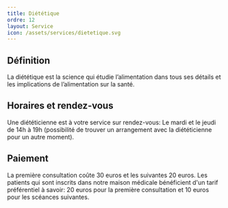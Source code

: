 ```yaml
---
title: Diététique
ordre: 12
layout: Service
icon: /assets/services/dietetique.svg
---
```


## Définition

La diététique est la science qui étudie l’alimentation dans tous ses détails et les implications de l’alimentation sur la santé.

## Horaires et rendez-vous

Une diététicienne est à votre service sur rendez-vous:
Le mardi et le jeudi de 14h à 19h (possibilité de trouver un arrangement avec la diététicienne pour un autre moment).

## Paiement

La première consultation coûte 30 euros et les suivantes 20 euros. Les patients qui sont inscrits dans notre maison médicale bénéficient d'un tarif préférentiel à savoir: 20 euros pour la première consultation et 10 euros pour les scéances suivantes.
